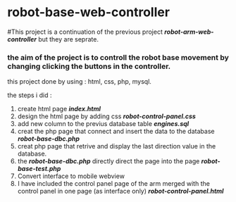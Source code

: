# robot-base-web-controller
#This project is a continuation of the previous project ***robot-arm-web-controller*** but they are seprate.
### the aim of the project is to controll the robot base movement by changing clicking the buttons in the controller.


this project done by using : html, css, php, mysql.

the steps i did :
1. create html page ***index.html***
2. design the html page by adding css ***robot-control-panel.css***
3. add new column to the previus database table ***engines.sql***
4. creat the php page that connect and insert the data to the database ***robot-base-dbc.php***
5. creat php page that retrive and display the last direction value in the database.
6. the ***robot-base-dbc.php*** directly direct the page into the page ***robot-base-test.php***
7. Convert interface to mobile webview
8. I have included the control panel page of the arm merged with the control panel in one page (as interface only) ***robot-control-panel.html***
